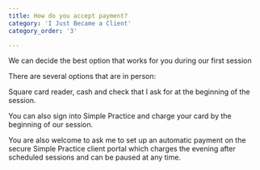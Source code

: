 ```yaml
---
title: How do you accept payment?
category: 'I Just Became a Client'
category_order: '3'

---
```

<p>We can decide the best option that works for you during our first session</p>
<p>There are several options that are in person:</p>
<p>Square card reader, cash and check that I ask for at the beginning of the session.</p>
<p>You can also sign into Simple Practice and charge your card by the beginning of our session.</p>
<p>You are also welcome to ask me to set up an automatic payment on the secure Simple Practice client portal which charges the evening after scheduled sessions and can be paused at any time.</p>
